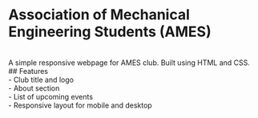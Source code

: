 <h1><b>Association of Mechanical Engineering Students (AMES)</h1></b><br>
A simple responsive webpage for AMES club. Built using HTML and CSS.<br>
## Features <br>
- Club title and logo <br>
- About section <br>
- List of upcoming events <br>
- Responsive layout for mobile and desktop <br>
